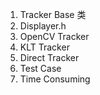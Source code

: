 <!--
 * @Author: Liu Weilong
 * @Date: 2021-02-27 22:14:31
 * @LastEditors: Liu Weilong
 * @LastEditTime: 2021-02-27 22:50:55
 * @Description: 
-->
1. Tracker Base 类
2. Displayer.h
3. OpenCV Tracker
4. KLT Tracker
5. Direct Tracker
6. Test Case
7. Time Consuming